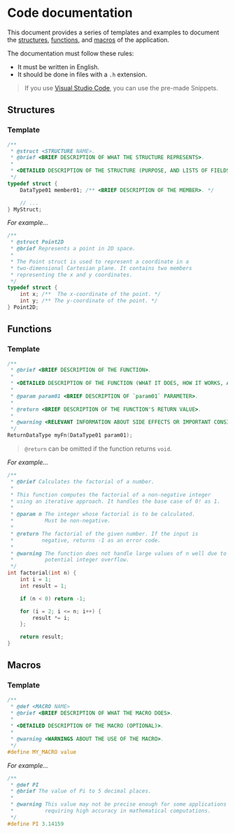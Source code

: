 # Code documentation

This document provides a series of templates and examples to document the [structures](#structures), [functions](#functions), and [macros](#macros) of the application.

The documentation must follow these rules:

-   It must be written in English.
-   It should be done in files with a `.h` extension.

> If you use [Visual Studio Code](https://code.visualstudio.com/), you can use the pre-made Snippets.

## Structures

### Template

```c
/**
 * @struct <STRUCTURE NAME>.
 * @brief <BRIEF DESCRIPTION OF WHAT THE STRUCTURE REPRESENTS>.
 *
 * <DETAILED DESCRIPTION OF THE STRUCTURE (PURPOSE, AND LISTS OF FIELDS)>.
 */
typedef struct {
    DataType01 member01; /** <BRIEF DESCRIPTION OF THE MEMBER>. */

    // ...
} MyStruct;
```

_For example..._

```c
/**
 * @struct Point2D
 * @brief Represents a point in 2D space.
 *
 * The Point struct is used to represent a coordinate in a
 * two-dimensional Cartesian plane. It contains two members
 * representing the x and y coordinates.
 */
typedef struct {
    int x; /**  The x-coordinate of the point. */
    int y; /** The y-coordinate of the point. */
} Point2D;
```

## Functions

### Template

```c
/**
 * @brief <BRIEF DESCRIPTION OF THE FUNCTION>.
 *
 * <DETAILED DESCRIPTION OF THE FUNCTION (WHAT IT DOES, HOW IT WORKS, AND ANY IMPORTANT INFORMATION)>.
 *
 * @param param01 <BRIEF DESCRIPTION OF `param01` PARAMETER>.
 *
 * @return <BRIEF DESCRIPTION OF THE FUNCTION'S RETURN VALUE>.
 *
 * @warning <RELEVANT INFORMATION ABOUT SIDE EFFECTS OR IMPORTANT CONSIDERATIONS (OPTIONAL)>.
 */
ReturnDataType myFn(DataType01 param01);
```

> `@return` can be omitted if the function returns `void`.

_For example..._

```c
/**
 * @brief Calculates the factorial of a number.
 *
 * This function computes the factorial of a non-negative integer
 * using an iterative approach. It handles the base case of 0! as 1.
 *
 * @param n The integer whose factorial is to be calculated.
 *          Must be non-negative.
 *
 * @return The factorial of the given number. If the input is
 *         negative, returns -1 as an error code.
 *
 * @warning The function does not handle large values of n well due to
 *          potential integer overflow.
 */
int factorial(int n) {
    int i = 1;
    int result = 1;

    if (n < 0) return -1;

    for (i = 2; i <= n; i++) {
        result *= i;
    };

    return result;
}
```

## Macros

### Template

```c
/**
 * @def <MACRO NAME>
 * @brief <BRIEF DESCRIPTION OF WHAT THE MACRO DOES>.
 *
 * <DETAILED DESCRIPTION OF THE MACRO (OPTIONAL)>.
 *
 * @warning <WARNINGS ABOUT THE USE OF THE MACRO>.
 */
#define MY_MACRO value
```

_For example..._

```c
/**
 * @def PI
 * @brief The value of Pi to 5 decimal places.
 *
 * @warning This value may not be precise enough for some applications
 *          requiring high accuracy in mathematical computations.
 */
#define PI 3.14159
```
